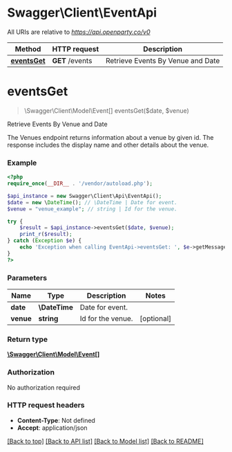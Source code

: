 # Swagger\Client\EventApi

All URIs are relative to *https://api.openparty.co/v0*

Method | HTTP request | Description
------------- | ------------- | -------------
[**eventsGet**](EventApi.md#eventsGet) | **GET** /events | Retrieve Events By Venue and Date


# **eventsGet**
> \Swagger\Client\Model\Event[] eventsGet($date, $venue)

Retrieve Events By Venue and Date

The Venues endpoint returns information about a venue by given id. The response includes the display name and other details about the venue.

### Example
```php
<?php
require_once(__DIR__ . '/vendor/autoload.php');

$api_instance = new Swagger\Client\Api\EventApi();
$date = new \DateTime(); // \DateTime | Date for event.
$venue = "venue_example"; // string | Id for the venue.

try {
    $result = $api_instance->eventsGet($date, $venue);
    print_r($result);
} catch (Exception $e) {
    echo 'Exception when calling EventApi->eventsGet: ', $e->getMessage(), PHP_EOL;
}
?>
```

### Parameters

Name | Type | Description  | Notes
------------- | ------------- | ------------- | -------------
 **date** | **\DateTime**| Date for event. |
 **venue** | **string**| Id for the venue. | [optional]

### Return type

[**\Swagger\Client\Model\Event[]**](../Model/Event.md)

### Authorization

No authorization required

### HTTP request headers

 - **Content-Type**: Not defined
 - **Accept**: application/json

[[Back to top]](#) [[Back to API list]](../../README.md#documentation-for-api-endpoints) [[Back to Model list]](../../README.md#documentation-for-models) [[Back to README]](../../README.md)

